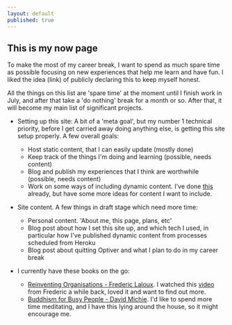 ```yaml
---
layout: default
published: true
---
```


## This is my now page

To make the most of my career break, I want to spend as much spare time as possible focusing on new experiences that help me learn
and have fun. I liked the idea (link) of publicly declaring this to keep myself honest.

All the things on this list are 'spare time' at the moment until I finish work in July, and after that take a 'do nothing' break for a month or so. After that, it will become my main list of significant projects.

- Setting up this site: A bit of a 'meta goal', but my number 1 technical priority, before I get carried away doing anything else, is getting this site setup properly. A few overall goals:
	- Host static content, that I can easily update (mostly done)
    - Keep track of the things I'm doing and learning (possible, needs content)
    - Blog and publish my experiences that I think are worthwhile (possible, needs content)
    - Work on some ways of including dynamic content. I've done [this](/scratch/strava-elevation.html) already, but have some more ideas for content I want to include.

- Site content. A few things in draft stage which need more time:
    - Personal content. 'About me, this page, plans, etc'
    - Blog post about how I set this site up, and which tech I used, in particular how I've published dynamic content from processes scheduled from Heroku
    - Blog post about quitting Optiver and what I plan to do in my career break

- I currently have these books on the go:
    - [Reinventing Organisations - Frederic Laloux](http://www.amazon.com/Reinventing-Organizations-Frederic-Laloux/dp/2960133501). I watched this [video](https://www.youtube.com/watch?v=gcS04BI2sbk) from Frederic a while back, loved it and want to find out more.
    - [Buddhism for Busy People - David Michie](http://www.amazon.com/Buddhism-Busy-People-Happiness-Uncertain/dp/1559392983). I'd like to spend more time meditating, and I have this lying around the house, so it might encourage me.
